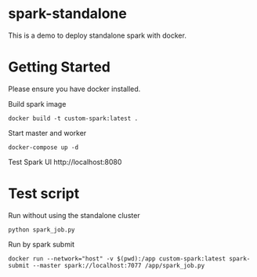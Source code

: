 # spark-standalone
This is a demo to deploy standalone spark with docker.

# Getting Started
Please ensure you have docker installed.

Build spark image
```
docker build -t custom-spark:latest .
```

Start master and worker
```
docker-compose up -d
```

Test Spark UI http://localhost:8080

# Test script
Run without using the standalone cluster
```
python spark_job.py
```

Run by spark submit
```
docker run --network="host" -v $(pwd):/app custom-spark:latest spark-submit --master spark://localhost:7077 /app/spark_job.py
```

